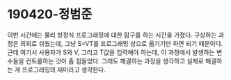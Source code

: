 190420-정범준
====
 이번 시간에는 물리 방정식 프로그래밍에 대한 탐구를 하는 시간을 가졌다. 구상하는 과정은 의외로 쉬웠는데, 그냥 S=VT를 프로그래밍 상으로 옮기기만 하면 되기 때문이다. 근데 여기서 사용자가 S와 V, 그리고 T값을 입력해야 하는데, 이 과정에서 발생하는 변수들을 컨트롤하는 것이 좀 힘들었다. 그래도 해결하는 과정을 생각하고 실제로 해결하는 게 프로그래밍의 재미라고 생각한다.
